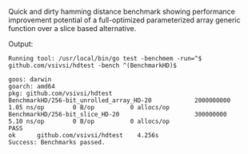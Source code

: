Quick and dirty hamming distance benchmark showing performance improvement potential of a full-optimized parameterized array generic function over a slice based alternative.

Output:
```
Running tool: /usr/local/bin/go test -benchmem -run=^$ github.com/vsivsi/hdtest -bench ^(BenchmarkHD)$

goos: darwin
goarch: amd64
pkg: github.com/vsivsi/hdtest
BenchmarkHD/256-bit_unrolled_array_HD-20         	2000000000	         1.05 ns/op	       0 B/op	       0 allocs/op
BenchmarkHD/256-bit_slice_HD-20                  	300000000	         5.10 ns/op	       0 B/op	       0 allocs/op
PASS
ok  	github.com/vsivsi/hdtest	4.256s
Success: Benchmarks passed.
```